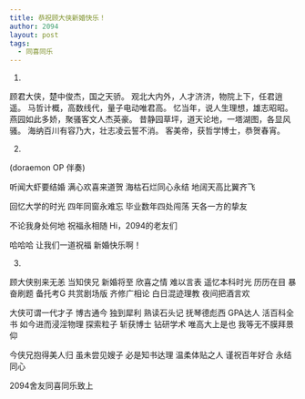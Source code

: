 ```yaml
---
title: 恭祝顾大侠新婚快乐！
author: 2094
layout: post
tags:
  - 同喜同乐
---
```


1.

顾君大侠，楚中俊杰，国之天骄。
观北大内外，人才济济，物院上下，任君逍遥。
马哲计概，高数线代，量子电动唯君高。
忆当年，说人生理想，雄志昭昭。
燕园如此多娇，聚骚客文人杰英豪。
昔静园草坪，道天论地，一塔湖图，各显风骚。
海纳百川有容乃大，壮志凌云誓不消。
客美帝，获哲学博士，恭贺春宵。

2.
(doraemon OP 伴奏)

听闻大虾要结婚
满心欢喜来道贺
海枯石烂同心永结
地阔天高比翼齐飞

回忆大学的时光
四年同窗永难忘
毕业数年四处闯荡
天各一方的挚友

不论我身处何地
祝福永相随
Hi，2094的老友们

哈哈哈
让我们一道祝福
新婚快乐啊！

3.

顾大侠别来无恙 当知侠兄 新婚将至 欣喜之情 难以言表 遥忆本科时光 历历在目 暴奋刷题 备托考G 共赏剧场版 齐修广相论 白日混迹理教 夜间把酒言欢 

大侠可谓一代才子 博古通今 独到犀利 熟读石头记 抚琴德彪西 GPA达人 活百科全书 如今进而浸淫物理 探索粒子 斩获博士 钻研学术 唯高大上是也 我等无不膜拜景仰

今侠兄抱得美人归 虽未尝见嫂子 必是知书达理 温柔体贴之人 谨祝百年好合 永结同心 

2094舍友同喜同乐致上
